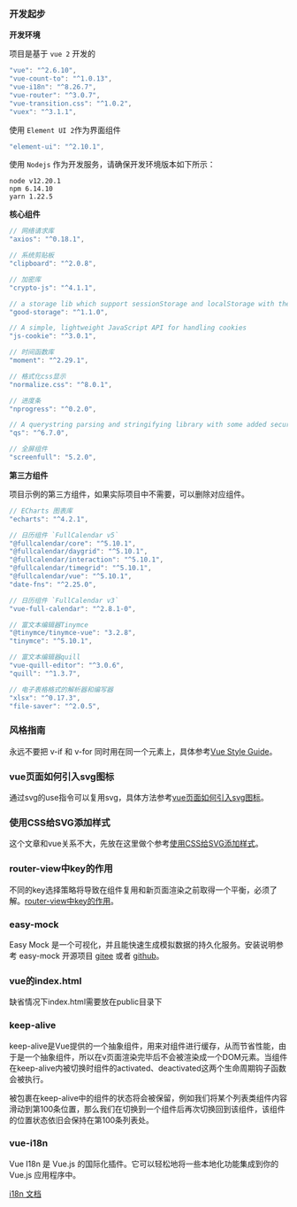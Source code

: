 ### 开发起步

**开发环境**

项目是基于 `vue 2` 开发的
```js
"vue": "^2.6.10",
"vue-count-to": "^1.0.13",
"vue-i18n": "^8.26.7",
"vue-router": "^3.0.7",
"vue-transition.css": "^1.0.2",
"vuex": "^3.1.1",
```

使用 `Element UI 2`作为界面组件
```js
"element-ui": "^2.10.1",
```

使用 `Nodejs` 作为开发服务，请确保开发环境版本如下所示：
```
node v12.20.1
npm 6.14.10
yarn 1.22.5
```

**核心组件**

```js
// 网络请求库
"axios": "^0.18.1",

// 系统剪贴板
"clipboard": "^2.0.8",

// 加密库
"crypto-js": "^4.1.1",

// a storage lib which support sessionStorage and localStorage with the same api
"good-storage": "^1.1.0",

// A simple, lightweight JavaScript API for handling cookies
"js-cookie": "^3.0.1",

// 时间函数库
"moment": "^2.29.1",

// 格式化css显示
"normalize.css": "^8.0.1",

// 进度条
"nprogress": "^0.2.0",

// A querystring parsing and stringifying library with some added security.
"qs": "^6.7.0",

// 全屏组件
"screenfull": "5.2.0",
```

**第三方组件**

项目示例的第三方组件，如果实际项目中不需要，可以删除对应组件。

```js
// ECharts 图表库
"echarts": "^4.2.1",

// 日历组件 `FullCalendar v5`
"@fullcalendar/core": "^5.10.1",
"@fullcalendar/daygrid": "^5.10.1",
"@fullcalendar/interaction": "^5.10.1",
"@fullcalendar/timegrid": "^5.10.1",
"@fullcalendar/vue": "^5.10.1",
"date-fns": "^2.25.0",

// 日历组件 `FullCalendar v3`
"vue-full-calendar": "^2.8.1-0",

// 富文本编辑器Tinymce
"@tinymce/tinymce-vue": "3.2.8",
"tinymce": "^5.10.1",

// 富文本编辑器quill
"vue-quill-editor": "^3.0.6",
"quill": "^1.3.7",

// 电子表格格式的解析器和编写器
"xlsx": "^0.17.3",
"file-saver": "^2.0.5",
```

### 风格指南

永远不要把 v-if 和 v-for 同时用在同一个元素上，具体参考[Vue Style Guide](https://cn.vuejs.org/v2/style-guide/#%E9%81%BF%E5%85%8D-v-if-%E5%92%8C-v-for-%E7%94%A8%E5%9C%A8%E4%B8%80%E8%B5%B7%E5%BF%85%E8%A6%81)。

### vue页面如何引入svg图标

通过svg的use指令可以复用svg，具体方法参考[vue页面如何引入svg图标](https://www.cnblogs.com/luoxuemei/p/12154835.html)。

### 使用CSS给SVG添加样式

这个文章和vue关系不大，先放在这里做个参考[使用CSS给SVG添加样式](https://www.w3cplus.com/svg/styling-svg-use-content-css.html)。

### router-view中key的作用

不同的key选择策略将导致在组件复用和新页面渲染之前取得一个平衡，必须了解。[router-view中key的作用](https://blog.csdn.net/weixin_33795743/article/details/93266413)。

### easy-mock

Easy Mock 是一个可视化，并且能快速生成模拟数据的持久化服务。安装说明参考 easy-mock 开源项目 [gitee](https://gitee.com/mirrors/Easy-Mock) 或者 [github](https://github.com/easy-mock/easy-mock)。

### vue的index.html

缺省情况下index.html需要放在public目录下

### keep-alive

keep-alive是Vue提供的一个抽象组件，用来对组件进行缓存，从而节省性能，由于是一个抽象组件，所以在v页面渲染完毕后不会被渲染成一个DOM元素。当组件在keep-alive内被切换时组件的activated、deactivated这两个生命周期钩子函数会被执行。

被包裹在keep-alive中的组件的状态将会被保留，例如我们将某个列表类组件内容滑动到第100条位置，那么我们在切换到一个组件后再次切换回到该组件，该组件的位置状态依旧会保持在第100条列表处。

### vue-i18n

Vue I18n 是 Vue.js 的国际化插件。它可以轻松地将一些本地化功能集成到你的 Vue.js 应用程序中。

[i18n 文档](https://kazupon.github.io/vue-i18n/zh/started.html)

